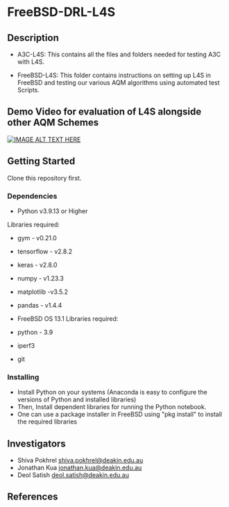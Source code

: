 # FreeBSD-DRL-L4S
 



## Description

- A3C-L4S: This contains all the files and folders needed for testing A3C with L4S.

- FreeBSD-L4S: This folder contains instructions on setting up L4S in FreeBSD and testing our various AQM algorithms using automated test Scripts.

## Demo Video for evaluation of L4S alongside other AQM Schemes
[![IMAGE ALT TEXT HERE](https://img.youtube.com/vi/TmJMeqqBBx8/0.jpg)](https://www.youtube.com/watch?v=TmJMeqqBBx8)



## Getting Started

Clone this repository first.

### Dependencies

* Python v3.9.13 or Higher

Libraries required:
* gym - v0.21.0
* tensorflow - v2.8.2
* keras - v2.8.0
* numpy - v1.23.3
* matplotlib -v3.5.2
* pandas - v1.4.4


* FreeBSD OS 13.1
Libraries required:
* python - 3.9
* iperf3
* git



### Installing

* Install Python on your systems (Anaconda is easy to configure the versions of Python and installed libraries)
* Then, Install dependent libraries for running the Python notebook.
* One can use a package installer in FreeBSD using "pkg install"  to install the required libraries






## Investigators

- Shiva Pokhrel <shiva.pokhrel@deakin.edu.au>
- Jonathan Kua <jonathan.kua@deakin.edu.au>
- Deol Satish <deol.satish@deakin.edu.au>

## References


